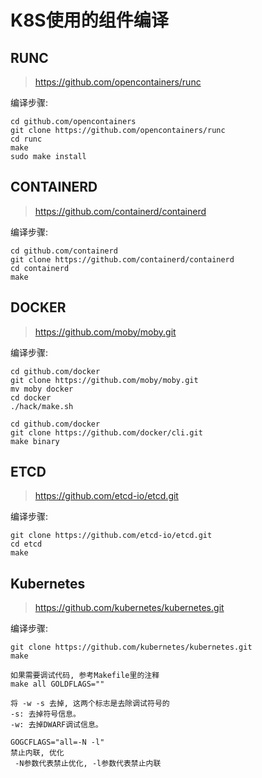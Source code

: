 # K8S使用的组件编译

## RUNC
  > https://github.com/opencontainers/runc

编译步骤:
```
cd github.com/opencontainers
git clone https://github.com/opencontainers/runc
cd runc
make
sudo make install
```

## CONTAINERD
> https://github.com/containerd/containerd

编译步骤:
```
cd github.com/containerd
git clone https://github.com/containerd/containerd
cd containerd
make
```

## DOCKER
> https://github.com/moby/moby.git

编译步骤:
```
cd github.com/docker
git clone https://github.com/moby/moby.git
mv moby docker
cd docker
./hack/make.sh

cd github.com/docker
git clone https://github.com/docker/cli.git
make binary
```

## ETCD
> https://github.com/etcd-io/etcd.git

编译步骤:
```
git clone https://github.com/etcd-io/etcd.git
cd etcd
make
```

## Kubernetes
> https://github.com/kubernetes/kubernetes.git

编译步骤:
```
git clone https://github.com/kubernetes/kubernetes.git
make

如果需要调试代码, 参考Makefile里的注释
make all GOLDFLAGS=""

将 -w -s 去掉, 这两个标志是去除调试符号的
-s: 去掉符号信息。
-w: 去掉DWARF调试信息。

GOGCFLAGS="all=-N -l"
禁止内联, 优化
 -N参数代表禁止优化, -l参数代表禁止内联
```